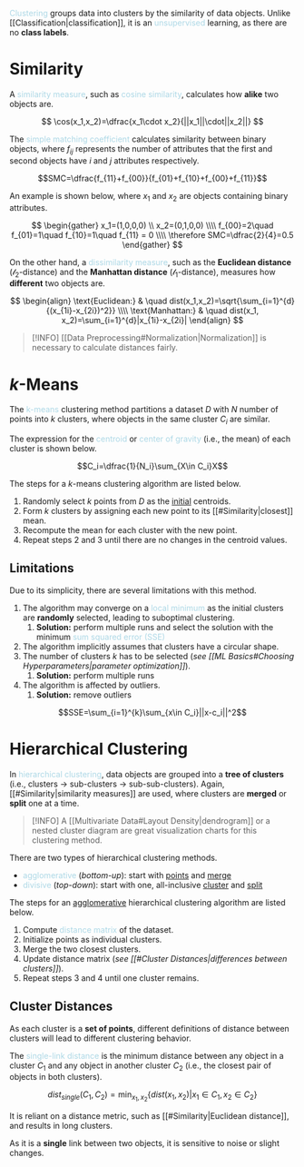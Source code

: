 <span style = "color:lightblue">Clustering</span> groups data into clusters by the similarity of data objects. Unlike [[Classification|classification]], it is an <span style = "color:lightblue">unsupervised</span> learning, as there are no **class labels**.

# Similarity
A <span style = "color:lightblue">similarity measure</span>, such as <span style = "color:lightblue">cosine similarity</span>, calculates how **alike** two objects are.

$$
\cos(x_1,x_2)=\dfrac{x_1\cdot x_2}{||x_1||\cdot||x_2||}
$$

The <span style = "color:lightblue">simple matching coefficient</span> calculates similarity between binary objects, where $f_{ij}$ represents the number of attributes that the first and second objects have $i$ and $j$ attributes respectively.

$$SMC=\dfrac{f_{11}+f_{00}}{f_{01}+f_{10}+f_{00}+f_{11}}$$

An example is shown below, where $x_1$ and $x_2$ are objects containing binary attributes.

$$
\begin{gather}
x_1=(1,0,0,0) \\ x_2=(0,1,0,0) \\\\
f_{00}=2\quad f_{01}=1\quad f_{10}=1\quad f_{11} = 0 \\\\
\therefore SMC=\dfrac{2}{4}=0.5
\end{gather}
$$

On the other hand, a <span style = "color:lightblue">dissimilarity measure</span>, such as the **Euclidean distance** ($\mathcal{l}_2$-distance) and the **Manhattan distance** ($\mathcal{l}_1$-distance), measures how **different** two objects are.

$$
\begin{align}
\text{Euclidean:} & \quad dist(x_1,x_2)=\sqrt{\sum_{i=1}^{d}{(x_{1i}-x_{2i})^2}} \\\\
\text{Manhattan:} & \quad dist(x_1, x_2)=\sum_{i=1}^{d}|x_{1i}-x_{2i}|
\end{align}
$$

> [!INFO]
> [[Data Preprocessing#Normalization|Normalization]] is necessary to calculate distances fairly.

# $k$-Means
The <span style = "color:lightblue">k-means</span> clustering method partitions a dataset $D$ with $N$ number of points into $k$ clusters, where objects in the same cluster $C_i$ are similar.

The expression for the <span style = "color:lightblue">centroid</span> or <span style = "color:lightblue">center of gravity</span> (i.e., the mean) of each cluster is shown below.

$$C_i=\dfrac{1}{N_i}\sum_{X\in C_i}X$$

The steps for a $k$-means clustering algorithm are listed below.
1. Randomly select $k$ points from $D$ as the <u>initial</u> centroids.
2. Form $k$ clusters by assigning each new point to its [[#Similarity|closest]] mean.
3. Recompute the mean for each cluster with the new point.
4. Repeat steps 2 and 3 until there are no changes in the centroid values.

## Limitations
Due to its simplicity, there are several limitations with this method.

1. The algorithm may converge on a <span style = "color:lightblue">local minimum</span> as the initial clusters are **randomly** selected, leading to suboptimal clustering.
	1. **Solution:** perform multiple runs and select the solution with the minimum <span style = "color:lightblue">sum squared error (SSE)</span>
2. The algorithm implicitly assumes that clusters have a circular shape.
3. The number of clusters $k$ has to be selected (*see [[ML Basics#Choosing Hyperparameters|parameter optimization]]*).
	1. **Solution:** perform multiple runs
4. The algorithm is affected by outliers.
	1. **Solution:** remove outliers

$$SSE=\sum_{i=1}^{k}\sum_{x\in C_i}||x-c_i||^2$$

# Hierarchical Clustering
In <span style = "color:lightblue">hierarchical clustering</span>, data objects are grouped into a **tree of clusters** (i.e., clusters $\rightarrow$ sub-clusters $\rightarrow$ sub-sub-clusters). Again, [[#Similarity|similarity measures]] are used, where clusters are **merged** or **split** one at a time.

> [!INFO]
> A [[Multivariate Data#Layout Density|dendrogram]] or a nested cluster diagram are great visualization charts for this clustering method.

There are two types of hierarchical clustering methods.
- <span style = "color:lightblue">agglomerative</span> (*bottom-up*): start with <u>points</u> and <u>merge</u>
- <span style = "color:lightblue">divisive</span> (*top-down*): start with one, all-inclusive <u>cluster</u> and <u>split</u>

The steps for an <u>agglomerative</u> hierarchical clustering algorithm are listed below.
1. Compute <span style = "color:lightblue">distance matrix</span> of the dataset.
2. Initialize points as individual clusters.
3. Merge the two closest clusters.
4. Update distance matrix (*see [[#Cluster Distances|differences between clusters]]*).
5. Repeat steps 3 and 4 until one cluster remains.

## Cluster Distances
As each cluster is a **set of points**, different definitions of distance between clusters will lead to different clustering behavior.

The <span style = "color:lightblue">single-link distance</span> is the minimum distance between any object in a cluster $C_1$ and any object in another cluster $C_2$ (i.e., the closest pair of objects in both clusters).

$$dist_{single}(C_1,C_2)=\min_{x_1,x_2}\{dist(x_1,x_2)|x_1\in C_1,x_2\in C_2\}$$

It is reliant on a distance metric, such as [[#Similarity|Euclidean distance]], and results in long clusters.



As it is a **single** link between two objects, it is sensitive to noise or slight changes.